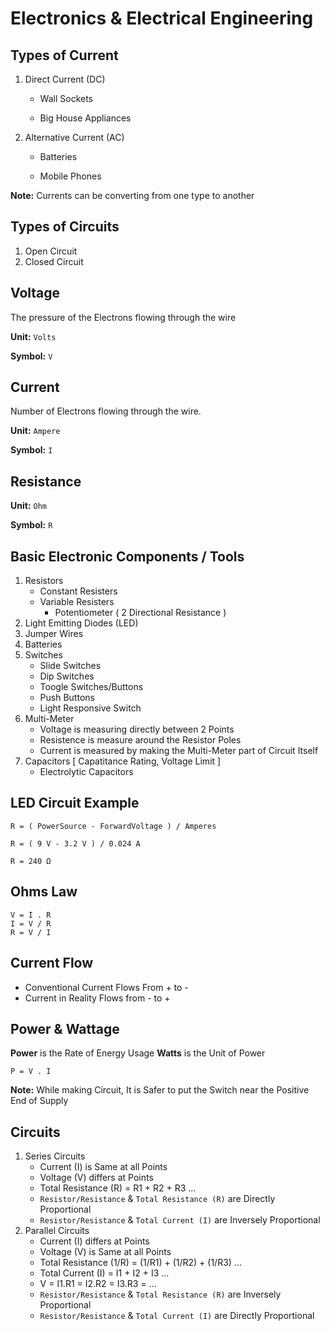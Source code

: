 # Electronics & Electrical Engineering

## Types of Current

1. Direct Current (DC)
	
	- Wall Sockets

	- Big House Appliances

2. Alternative Current (AC)

	- Batteries

	- Mobile Phones

**Note:** Currents can be converting from one type to another

## Types of Circuits

1. Open Circuit
2. Closed Circuit

## Voltage

The pressure of the Electrons flowing through the wire

**Unit:** `Volts`

**Symbol:** `V`

## Current 

Number of Electrons flowing through the wire.

**Unit:** `Ampere`

**Symbol:** `I`

## Resistance

**Unit:** `Ohm`

**Symbol:** `R`

## Basic Electronic Components / Tools

1. Resistors
	- Constant Resisters
	- Variable Resisters
		- Potentiometer ( 2 Directional Resistance )
2. Light Emitting Diodes (LED)
3. Jumper Wires
4. Batteries
5. Switches
	- Slide Switches
	- Dip Switches
	- Toogle Switches/Buttons
	- Push Buttons
	- Light Responsive Switch
6. Multi-Meter
	- Voltage is measuring directly between 2 Points
	- Resistence is measure around the Resistor Poles
	- Current is measured by making the Multi-Meter part of Circuit Itself
7. Capacitors [ Capatitance Rating, Voltage Limit ]
	- Electrolytic Capacitors

## LED Circuit Example

```
R = ( PowerSource - ForwardVoltage ) / Amperes

R = ( 9 V - 3.2 V ) / 0.024 A

R = 240 Ω
```

## Ohms Law

```
V = I . R
I = V / R
R = V / I
```

## Current Flow

- Conventional Current Flows From + to -
- Current in Reality Flows from - to +

## Power & Wattage

**Power** is the Rate of Energy Usage
**Watts** is the Unit of Power

```
P = V . I
```

**Note:** While making Circuit, It is Safer to put the Switch near the Positive End of Supply

## Circuits

1. Series Circuits
	- Current (I) is Same at all Points
	- Voltage (V) differs at Points
	- Total Resistance (R) = R1 + R2 + R3 ...
	- `Resistor/Resistance` & `Total Resistance (R)` are Directly Proportional
	- `Resistor/Resistance` & `Total Current (I)` are Inversely Proportional
2. Parallel Circuits
	- Current (I) differs at Points
	- Voltage (V) is Same at all Points
	- Total Resistance (1/R) = (1/R1) + (1/R2) + (1/R3) ...
	- Total Current (I) = I1 + I2 + I3 ...
	- V = I1.R1 = I2.R2 = I3.R3 = ...
	- `Resistor/Resistance` & `Total Resistance (R)`  are Inversely Proportional
	- `Resistor/Resistance` & `Total Current (I)`  are Directly Proportional



